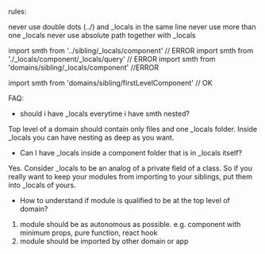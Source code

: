rules:

never use double dots (../) and _locals in the same line
never use more than one _locals
never use absolute path together with _locals


import smth from '../sibling/_locals/component' // ERROR
import smth from './_locals/component/_locals/query' // ERROR
import smth from 'domains/sibling/_locals/component' //ERROR


import smth from 'domains/sibling/firstLevelComponent' // OK

FAQ:

- should i have _locals everytime i have smth nested?

Top level of a domain should contain only files and one _locals folder.
Inside _locals you can have nesting as deep as you want.

- Can I have _locals inside a component folder that is in _locals itself?

Yes. Consider _locals to be an analog of a private field of a class. So if you really want to keep your modules from importing to your siblings, put them into _locals of yours.

- How to understand if module is qualified to be at the top level of domain?

1) module should be as autonomous as possible. e.g. component with minimum props, pure function, react hook
2) module should be imported by other domain or app
